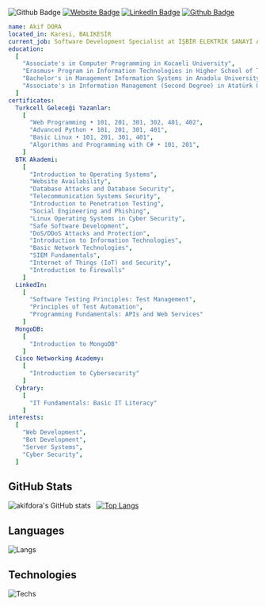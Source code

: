 ![Github Badge](https://komarev.com/ghpvc/?username=akifdora&color=blueviolet)
[![Website Badge](https://img.shields.io/badge/-Website-1db5e7?style=flat-quare&labelColor=1db5e7&logo=googleearth&logoColor=white&link=link)](https://akifdora.com)
[![LinkedIn Badge](https://img.shields.io/badge/-LinkedIn-0a66c2?style=flat-quare&labelColor=0a66c2&logo=linkedin&logoColor=white&link=link)](https://www.linkedin.com/in/akifdora/)
[![Github Badge](https://img.shields.io/badge/-Github-000000?style=flat-quare&labelColor=000000&logo=github&logoColor=white&link=link)](https://github.com/akifdora)
```yaml
name: Akif DORA
located_in: Karesi, BALIKESİR
current_job: Software Development Specialist at İŞBİR ELEKTRİK SANAYİ A.Ş.
education:
  [
    "Associate's in Computer Programming in Kocaeli University",
    "Erasmus+ Program in Information Technologies in Higher School of Transport "Todor Kableshkov" Sofia, Bulgaria"
    "Bachelor's in Management Information Systems in Anadolu University",
    "Associate's in Information Management (Second Degree) in Atatürk University",
  ]
certificates:
  Turkcell Geleceği Yazanlar:
    [
      "Web Programming • 101, 201, 301, 302, 401, 402",
      "Advanced Python • 101, 201, 301, 401",
      "Basic Linux • 101, 201, 301, 401",
      "Algorithms and Programming with C# • 101, 201",
    ]
  BTK Akademi:
    [
      "Introduction to Operating Systems",
      "Website Availability",
      "Database Attacks and Database Security",
      "Telecommunication Systems Security",
      "Introduction to Penetration Testing",
      "Social Engineering and Phishing",
      "Linux Operating Systems in Cyber Security",
      "Safe Software Development",
      "DoS/DDoS Attacks and Protection",
      "Introduction to Information Technologies",
      "Basic Network Technologies",
      "SIEM Fundamentals",
      "Internet of Things (IoT) and Security",
      "Introduction to Firewalls"
    ]
  LinkedIn:
    [
      "Software Testing Principles: Test Management",
      "Principles of Test Automation",
      "Programming Fundamentals: APIs and Web Services"
    ]
  MongoDB:
    [
      "Introduction to MongoDB"
    ]
  Cisco Networking Academy:
    [
      "Introduction to Cybersecurity"
    ]
  Cybrary:
    [
      "IT Fundamentals: Basic IT Literacy"
    ]
interests:
  [
    "Web Development",
    "Bot Development",
    "Server Systems",
    "Cyber Security",
  ]
```
## GitHub Stats
![akifdora's GitHub stats](https://github-readme-stats.vercel.app/api?username=akifdora&show_icons=true&theme=synthwave) &nbsp;&nbsp;[![Top Langs](https://github-readme-stats.vercel.app/api/top-langs/?username=akifdora&layout=compact&theme=synthwave)](https://github.com/akifdora)
## Languages
![Langs](https://skillicons.dev/icons?i=html,css,js,ts,php,c,cs,cpp,dart,flutter,py,")
## Technologies
![Techs](https://skillicons.dev/icons?i=kali,vscode,git,vim,bash,nodejs,mysql,sqlite,mongodb,bots,wordpress,cloudflare,ps,ai,figma,xd,")

